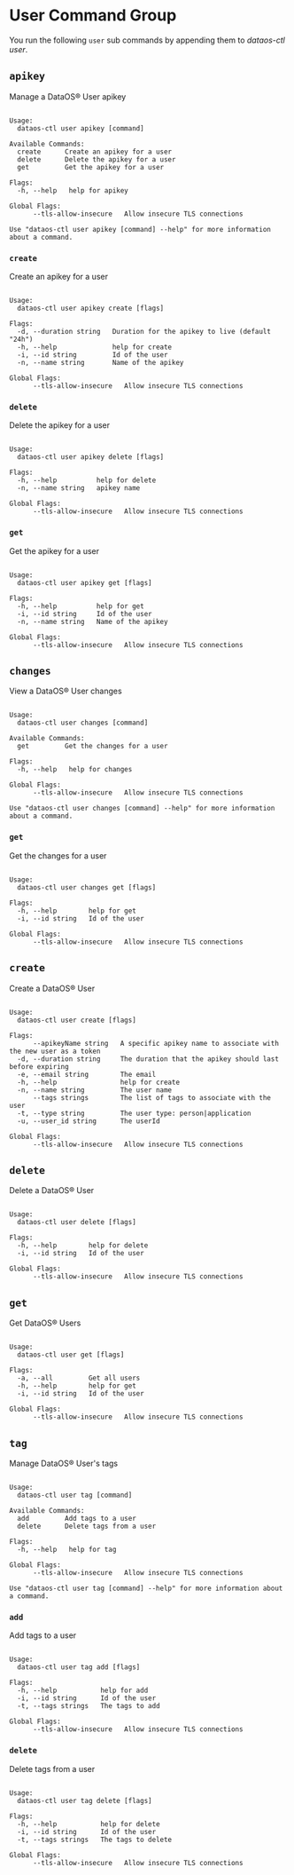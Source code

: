 # User Command Group
You run the following `user` sub commands by appending them to *dataos-ctl user*.

## `apikey`

Manage a DataOS® User apikey

```shell

Usage:
  dataos-ctl user apikey [command]

Available Commands:
  create      Create an apikey for a user
  delete      Delete the apikey for a user
  get         Get the apikey for a user

Flags:
  -h, --help   help for apikey

Global Flags:
      --tls-allow-insecure   Allow insecure TLS connections

Use "dataos-ctl user apikey [command] --help" for more information about a command.
```

### **`create`**
Create an apikey for a user

```shell

Usage:
  dataos-ctl user apikey create [flags]

Flags:
  -d, --duration string   Duration for the apikey to live (default "24h")
  -h, --help              help for create
  -i, --id string         Id of the user
  -n, --name string       Name of the apikey

Global Flags:
      --tls-allow-insecure   Allow insecure TLS connections
```

### **`delete`**
Delete the apikey for a user

```shell

Usage:
  dataos-ctl user apikey delete [flags]

Flags:
  -h, --help          help for delete
  -n, --name string   apikey name

Global Flags:
      --tls-allow-insecure   Allow insecure TLS connections
```

### **`get`**
Get the apikey for a user

```shell

Usage:
  dataos-ctl user apikey get [flags]

Flags:
  -h, --help          help for get
  -i, --id string     Id of the user
  -n, --name string   Name of the apikey

Global Flags:
      --tls-allow-insecure   Allow insecure TLS connections

```

## `changes`
View a DataOS® User changes

```shell

Usage:
  dataos-ctl user changes [command]

Available Commands:
  get         Get the changes for a user

Flags:
  -h, --help   help for changes

Global Flags:
      --tls-allow-insecure   Allow insecure TLS connections

Use "dataos-ctl user changes [command] --help" for more information about a command.

```

### **`get`**
Get the changes for a user

```shell

Usage:
  dataos-ctl user changes get [flags]

Flags:
  -h, --help        help for get
  -i, --id string   Id of the user

Global Flags:
      --tls-allow-insecure   Allow insecure TLS connections
```

## `create`

Create a DataOS® User
```shell

Usage:
  dataos-ctl user create [flags]

Flags:
      --apikeyName string   A specific apikey name to associate with the new user as a token
  -d, --duration string     The duration that the apikey should last before expiring
  -e, --email string        The email
  -h, --help                help for create
  -n, --name string         The user name
      --tags strings        The list of tags to associate with the user
  -t, --type string         The user type: person|application
  -u, --user_id string      The userId

Global Flags:
      --tls-allow-insecure   Allow insecure TLS connections
```

## `delete`
Delete a DataOS® User

```shell

Usage:
  dataos-ctl user delete [flags]

Flags:
  -h, --help        help for delete
  -i, --id string   Id of the user

Global Flags:
      --tls-allow-insecure   Allow insecure TLS connections
```

## `get`
Get DataOS® Users

```shell

Usage:
  dataos-ctl user get [flags]

Flags:
  -a, --all         Get all users
  -h, --help        help for get
  -i, --id string   Id of the user

Global Flags:
      --tls-allow-insecure   Allow insecure TLS connections
```

## `tag`
Manage DataOS® User's tags

```shell

Usage:
  dataos-ctl user tag [command]

Available Commands:
  add         Add tags to a user
  delete      Delete tags from a user

Flags:
  -h, --help   help for tag

Global Flags:
      --tls-allow-insecure   Allow insecure TLS connections

Use "dataos-ctl user tag [command] --help" for more information about a command.
```

### **`add`**
Add tags to a user

```shell

Usage:
  dataos-ctl user tag add [flags]

Flags:
  -h, --help           help for add
  -i, --id string      Id of the user
  -t, --tags strings   The tags to add

Global Flags:
      --tls-allow-insecure   Allow insecure TLS connections
```

### **`delete`**
Delete tags from a user
```shell

Usage:
  dataos-ctl user tag delete [flags]

Flags:
  -h, --help           help for delete
  -i, --id string      Id of the user
  -t, --tags strings   The tags to delete

Global Flags:
      --tls-allow-insecure   Allow insecure TLS connections
```

